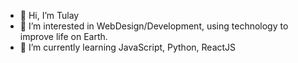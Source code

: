 - 👋 Hi, I’m Tulay
- 👀 I’m interested in WebDesign/Development, using technology to improve life on Earth.
- 🌱 I’m currently learning JavaScript, Python, ReactJS

<!---
tuTechllc/tuTechllc is a ✨ special ✨ repository because its `README.md` (this file) appears on your GitHub profile.
You can click the Preview link to take a look at your changes.
--->
